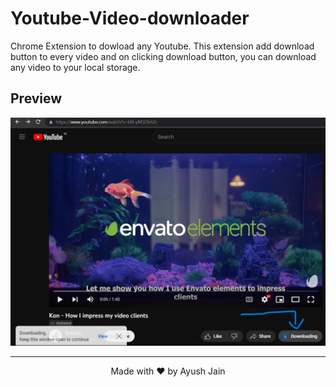 # Youtube-Video-downloader
Chrome Extension to dowload any Youtube. This extension add download button to every video and on clicking download button, you can download any video to your local storage.
## Preview 
<img src="ayush.png">
<hr>
<p align="center"> Made with ❤️ by Ayush Jain </p>
